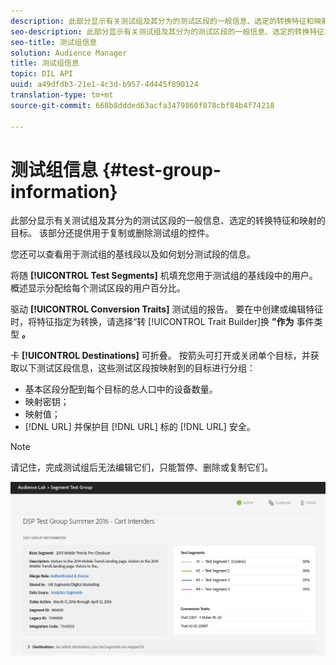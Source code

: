 ```yaml
---
description: 此部分显示有关测试组及其分为的测试区段的一般信息、选定的转换特征和映射的目标。 该部分还提供用于复制或删除测试组的控件。
seo-description: 此部分显示有关测试组及其分为的测试区段的一般信息、选定的转换特征和映射的目标。 该部分还提供用于复制或删除测试组的控件。
seo-title: 测试组信息
solution: Audience Manager
title: 测试组信息
topic: DIL API
uuid: a49dfdb3-21e1-4c3d-b957-4d445f890124
translation-type: tm+mt
source-git-commit: 668b8ddded63acfa3479860f878cbf84b4f74218

---
```



# 测试组信息 {#test-group-information}

此部分显示有关测试组及其分为的测试区段的一般信息、选定的转换特征和映射的目标。 该部分还提供用于复制或删除测试组的控件。

您还可以查看用于测试组的基线段以及如何划分测试段的信息。

将随 **[!UICONTROL Test Segments]** 机填充您用于测试组的基线段中的用户。 概述显示分配给每个测试区段的用户百分比。

驱动 **[!UICONTROL Conversion Traits]** 测试组的报告。 要在中创建或编辑特征时，将特征指定为转换，请选择“转 [!UICONTROL Trait Builder]换 **”作为** 事件类型 **[](../../features/traits/create-onboarded-rule-based-traits.md)。**

卡 **[!UICONTROL Destinations]** 可折叠。 按箭头可打开或关闭单个目标，并获取以下测试区段信息，这些测试区段按映射到的目标进行分组：

* 基本区段分配到每个目标的总人口中的设备数量。
* 映射密钥；
* 映射值；
* [!DNL URL] 并保护目 [!DNL URL] 标的 [!DNL URL] 安全。

>[!NOTE]
>
>请记住，完成测试组后无法编辑它们，只能暂停、删除或复制它们。

![](assets/test-groups-information.PNG)
